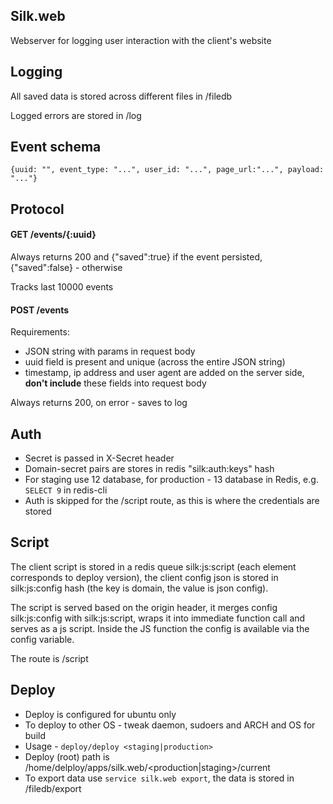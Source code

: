 ## Silk.web

Webserver for logging user interaction with the client's website

## Logging
All saved data is stored across different files in <root path>/filedb

Logged errors are stored in <root path>/log

## Event schema
`{uuid: "", event_type: "...", user_id: "...", page_url:"...", payload: "..."}`

## Protocol
#### GET /events/{:uuid}
Always returns 200 and {"saved":true} if the event persisted, {"saved":false} - otherwise

Tracks last 10000 events

#### POST /events
Requirements:
- JSON string with params in request body
- uuid field is present and unique (across the entire JSON string)
- timestamp, ip address and user agent are added on the server side, **don't include** these fields into request body 

Always returns 200, on error - saves to log


## Auth

- Secret is passed in X-Secret header
- Domain-secret pairs are stores in redis "silk:auth:keys" hash
- For staging use 12 database, for production - 13 database in Redis, e.g. `SELECT 9` in redis-cli
- Auth is skipped for the /script route, as this is where the credentials are stored

## Script

The client script is stored in a redis queue silk:js:script (each element corresponds to deploy version), 
the client config json is stored in silk:js:config hash (the key is domain, the value is json config).
 
The script is served based on the origin header, it merges config silk:js:config with silk:js:script, wraps
it into immediate function call and serves as a js script. 
Inside the JS function the config is available via the config variable.

The route is /script

## Deploy

- Deploy is сonfigured for ubuntu only
- To deploy to other OS - tweak daemon, sudoers and ARCH and OS for build
- Usage - `deploy/deploy <staging|production>`
- Deploy (root) path is /home/delploy/apps/silk.web/<production|staging>/current
- To export data use `service silk.web export`, the data is stored in <root path>/filedb/export